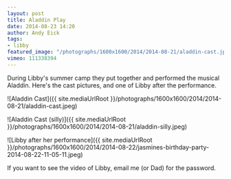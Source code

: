 ```yaml
---
layout: post
title: Aladdin Play
date: 2014-08-23 14:20
author: Andy Eick
tags: 
- libby
featured_image: "/photographs/1600x1600/2014/2014-08-21/aladdin-cast.jpeg"
vimeo: 111338394
---
```

During Libby's summer camp they put together and performed the musical Aladdin.  Here's the cast pictures, and one of Libby after the performance.


![Aladdin Cast]({{ site.mediaUrlRoot }}/photographs/1600x1600/2014/2014-08-21/aladdin-cast.jpeg)
		
![Aladdin Cast (silly)]({{ site.mediaUrlRoot }}/photographs/1600x1600/2014/2014-08-21/aladdin-silly.jpeg)
		
![Libby after her performance]({{ site.mediaUrlRoot }}/photographs/1600x1600/2014/2014-08-22/jasmines-birthday-party-2014-08-22-11-05-11.jpeg)
		
If you want to see the video of Libby, email me (or Dad) for the password.
